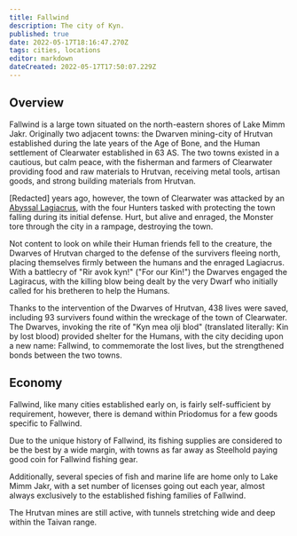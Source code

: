```yaml
---
title: Fallwind
description: The city of Kyn.
published: true
date: 2022-05-17T18:16:47.270Z
tags: cities, locations
editor: markdown
dateCreated: 2022-05-17T17:50:07.229Z
---
```


## Overview
Fallwind is a large town situated on the north-eastern shores of Lake Mimm Jakr. Originally two adjacent towns: the Dwarven mining-city of Hrutvan established during the late years of the Age of Bone, and the Human settlement of Clearwater established in 63 AS. The two towns existed in a cautious, but calm peace, with the fisherman and farmers of Clearwater providing food and raw materials to Hrutvan, receiving metal tools, artisan goods, and strong building materials from Hrutvan.

\[Redacted\] years ago, however, the town of Clearwater was attacked by an [Abyssal Lagiacrus](/locations/fallwind/*), with the four Hunters tasked with protecting the town falling during its initial defense. Hurt, but alive and enraged, the Monster tore through the city in a rampage, destroying the town.

Not content to look on while their Human friends fell to the creature, the Dwarves of Hrutvan charged to the defense of the survivers fleeing north, placing themselves firmly between the humans and the enraged Lagiacrus. With a battlecry of "Rir avok kyn!" ("For our Kin!") the Dwarves engaged the Lagiracus, with the killing blow being dealt by the very Dwarf who initially called for his bretheren to help the Humans.

Thanks to the intervention of the Dwarves of Hrutvan, 438 lives were saved, including 93 survivers found within the wreckage of the town of Clearwater. The Dwarves, invoking the rite of "Kyn mea olji blod" (translated literally: Kin by lost blood) provided shelter for the Humans, with the city deciding upon a new name: Fallwind, to commemorate the lost lives, but the strengthened bonds between the two towns.

## Economy
Fallwind, like many cities established early on, is fairly self-sufficient by requirement, however, there is demand within Priodomus for a few goods specific to Fallwind.

Due to the unique history of Fallwind, its fishing supplies are considered to be the best by a wide margin, with towns as far away as Steelhold paying good coin for Fallwind fishing gear.

Additionally, several species of fish and marine life are home only to Lake Mimm Jakr, with a set number of licenses going out each year, almost always exclusively to the established fishing families of Fallwind.

The Hrutvan mines are still active, with tunnels stretching wide and deep within the Taivan range.